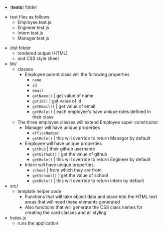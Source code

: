  * (__tests__) folder
  - test files as follows
      * Employee.test.js
      * Engineer.test.js
      * Intern.test.js
      * Manager.test.js
* dist folder                            
  - rendered output (HTML) 
  - and CSS style sheet
* lib/                
  - classes
    * Employee parent class will the following properties
      - <code>name</code>
      - <code>id</code>
      - <code>email</code>
      - <code>getName()</code> | get value of name
      - <code>getId()</code> | get value of id
      - <code>getEmail()</code> | get value of email
      - <code>getRole()</code> | each employee's have unique roles defined in their class
  - The three employee classes will extend Employee super constructor
    * Manager will have unique properties
      - <code>officeNumber</code>
      - <code>getRole()</code> | this will override to return Manager by default
    * Employee will have unique properties
      - <code>github</code> | their github username 
      - <code>getGithub()</code> | get the value of github
      - <code>getRole()</code> | this will override to return Engineer by default
    * Intern will have unique properties
      - <code>school</code> | from which they are from
      - <code>getSchool()</code> | get the value of school
      - <code>getRole()</code> | this will override to return Intern by default
* src/                
  - template helper code
    * Functions that will take object data and place into the HTML text areas that will need these elements generated
    * Also functions that will generate the CSS class names for creating the card classes and all styling
* Index.js            
  - runs the application
